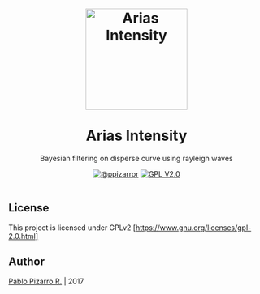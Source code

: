 <h1 align="center">
  <img alt="Arias Intensity" src="http://ppizarror.com/resources/other/matlab.png" width="200px" height="200px" />
  <br /><br />
  Arias Intensity</h1>
<p align="center">Bayesian filtering on disperse curve using rayleigh waves</p>
<div align="center"><a href="http://ppizarror.com"><img alt="@ppizarror" src="http://ppizarror.com/badges/author.svg" /></a>
<a href="https://www.gnu.org/licenses/old-licenses/gpl-2.0.html"><img alt="GPL V2.0" src="http://ppizarror.com/badges/licensegpl2.svg" /></a>
</div><br />

## License
This project is licensed under GPLv2 [https://www.gnu.org/licenses/gpl-2.0.html]

## Author
<a href="http://ppizarror.com" title="ppizarror">Pablo Pizarro R.</a> | 2017
